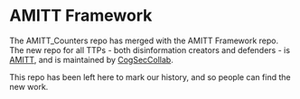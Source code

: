 # AMITT Framework

The AMITT_Counters repo has merged with the AMITT Framework repo. The new repo for all TTPs - both disinformation creators and defenders - is [AMITT](https://github.com/cogsec-collaborative/AMITT), and is maintained by [CogSecCollab](http://cogsec-collab.org/). 

This repo has been left here to mark our history, and so people can find the new work. 